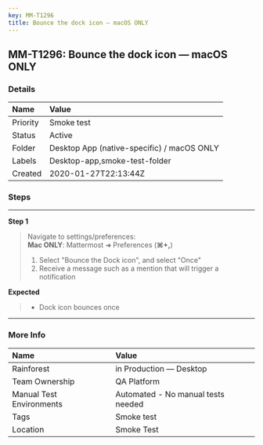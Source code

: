 ```yaml
---
key: MM-T1296
title: Bounce the dock icon — macOS ONLY
---
```


## MM-T1296: Bounce the dock icon — macOS ONLY

### Details

| Name     | Value                                      |
| :------- | :----------------------------------------- |
| Priority | Smoke test                                 |
| Status   | Active                                     |
| Folder   | Desktop App (native-specific) / macOS ONLY |
| Labels   | Desktop-app,smoke-test-folder              |
| Created  | 2020-01-27T22:13:44Z                       |

### Steps

<hr/>

**Step 1**

> <article>Navigate to settings/preferences:<br><strong>Mac ONLY</strong>: Mattermost ➜ Preferences (<strong>⌘+,</strong>)<br><ol><li>Select "Bounce the Dock icon", and select "Once"</li><li>Receive a message such as a mention that will trigger a notification</li></ol></article>

**Expected**

> <article><ul><li>Dock icon bounces once</li></ul></article>

<hr/>

### More Info

| Name                     | Value                              |
| :----------------------- | :--------------------------------- |
| Rainforest               | in Production — Desktop            |
| Team Ownership           | QA Platform                        |
| Manual Test Environments | Automated - No manual tests needed |
| Tags                     | Smoke test                         |
| Location                 | Smoke Test                         |
